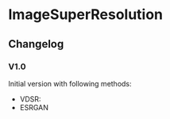 # ImageSuperResolution



## Changelog

### V1.0

Initial version with following methods:

- VDSR: 
- ESRGAN